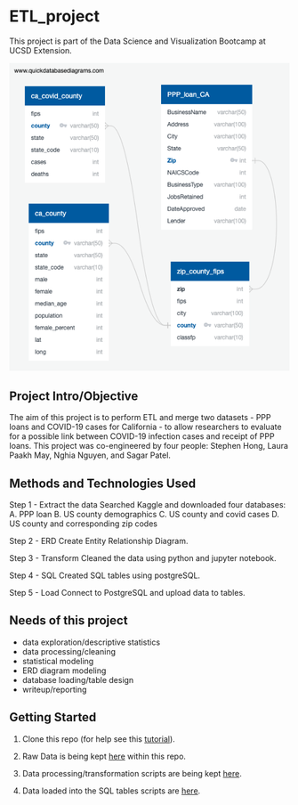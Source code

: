 # ETL_project

This project is part of the Data Science and Visualization Bootcamp at UCSD Extension. 

![ERD](/Entity_Relationship_Diagram.png)

## Project Intro/Objective

The aim of this project is to perform ETL and merge two datasets - PPP loans and COVID-19 cases for California - to allow researchers to evaluate for a possible link between COVID-19 infection cases and receipt of PPP loans. This project was co-engineered by four people: Stephen Hong, Laura Paakh May, Nghia Nguyen, and Sagar Patel.

## Methods and Technologies Used

Step 1 - Extract the data 
Searched Kaggle and downloaded four databases:
  A. PPP loan
  B. US county demographics
  C. US county and covid cases
  D. US county and corresponding zip codes

Step 2 - ERD
Create Entity Relationship Diagram.

Step 3 - Transform 
Cleaned the data using python and jupyter notebook.

Step 4 - SQL
Created SQL tables using postgreSQL.

Step 5 - Load
Connect to PostgreSQL and upload data to tables.

## Needs of this project

- data exploration/descriptive statistics
- data processing/cleaning
- statistical modeling
- ERD diagram modeling
- database loading/table design
- writeup/reporting
    
## Getting Started

1. Clone this repo (for help see this [tutorial](https://help.github.com/articles/cloning-a-repository/)).

2. Raw Data is being kept [here](https://github.com/Lpaakh/ETL_project/tree/master/raw_data) within this repo.

3. Data processing/transformation scripts are being kept [here](https://github.com/Lpaakh/ETL_project/tree/master/cleaning_code).
    
4. Data loaded into the SQL tables scripts are [here](https://github.com/Lpaakh/ETL_project/tree/master/sql_code).

    

